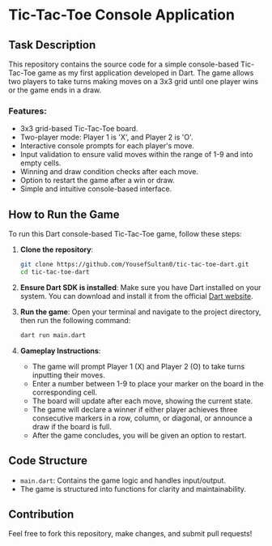 
# Tic-Tac-Toe Console Application

## Task Description

This repository contains the source code for a simple console-based Tic-Tac-Toe game as my first application developed in Dart. The game allows two players to take turns making moves on a 3x3 grid until one player wins or the game ends in a draw.

### Features:
- 3x3 grid-based Tic-Tac-Toe board.
- Two-player mode: Player 1 is 'X', and Player 2 is 'O'.
- Interactive console prompts for each player's move.
- Input validation to ensure valid moves within the range of 1-9 and into empty cells.
- Winning and draw condition checks after each move.
- Option to restart the game after a win or draw.
- Simple and intuitive console-based interface.

## How to Run the Game

To run this Dart console-based Tic-Tac-Toe game, follow these steps:

1. **Clone the repository**:
   ```bash
   git clone https://github.com/YousefSultan0/tic-tac-toe-dart.git
   cd tic-tac-toe-dart
   ```

2. **Ensure Dart SDK is installed**:
   Make sure you have Dart installed on your system. You can download and install it from the official [Dart website](https://dart.dev/get-dart).

3. **Run the game**:
   Open your terminal and navigate to the project directory, then run the following command:
   ```bash
   dart run main.dart
   ```

4. **Gameplay Instructions**:
   - The game will prompt Player 1 (X) and Player 2 (O) to take turns inputting their moves.
   - Enter a number between 1-9 to place your marker on the board in the corresponding cell.
   - The board will update after each move, showing the current state.
   - The game will declare a winner if either player achieves three consecutive markers in a row, column, or diagonal, or announce a draw if the board is full.
   - After the game concludes, you will be given an option to restart.

## Code Structure

- `main.dart`: Contains the game logic and handles input/output.
- The game is structured into functions for clarity and maintainability.

## Contribution

Feel free to fork this repository, make changes, and submit pull requests!
